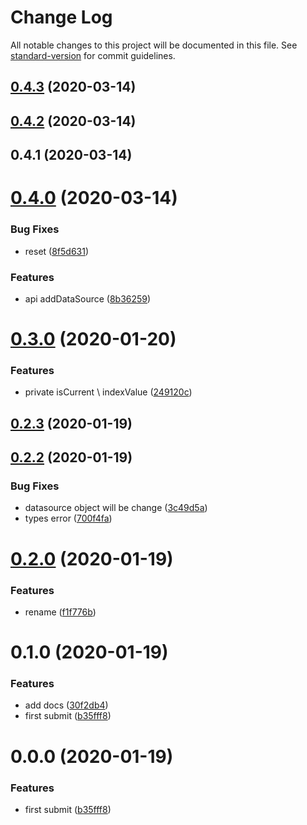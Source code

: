 # Change Log

All notable changes to this project will be documented in this file. See [standard-version](https://github.com/conventional-changelog/standard-version) for commit guidelines.

<a name="0.4.3"></a>
## [0.4.3](https://github.com/jincdream/selector/compare/v0.4.2...v0.4.3) (2020-03-14)



<a name="0.4.2"></a>
## [0.4.2](https://github.com/jincdream/selector/compare/v0.4.1...v0.4.2) (2020-03-14)



<a name="0.4.1"></a>
## 0.4.1 (2020-03-14)



<a name="0.4.0"></a>
# [0.4.0](https://github.com/jincdream/selector/compare/v0.2.3...v0.4.0) (2020-03-14)


### Bug Fixes

* reset ([8f5d631](https://github.com/jincdream/selector/commit/8f5d631))


### Features

* api addDataSource ([8b36259](https://github.com/jincdream/selector/commit/8b36259))



<a name="0.3.0"></a>
# [0.3.0](https://github.com/jincdream/selector/compare/v0.2.3...v0.3.0) (2020-01-20)


### Features

* private isCurrent \ indexValue ([249120c](https://github.com/jincdream/selector/commit/249120c))



<a name="0.2.3"></a>
## [0.2.3](https://github.com/jincdream/selector/compare/v0.2.2...v0.2.3) (2020-01-19)



<a name="0.2.2"></a>
## [0.2.2](https://github.com/jincdream/selector/compare/v0.2.0...v0.2.2) (2020-01-19)


### Bug Fixes

* datasource object will be change ([3c49d5a](https://github.com/jincdream/selector/commit/3c49d5a))
* types error ([700f4fa](https://github.com/jincdream/selector/commit/700f4fa))



<a name="0.2.0"></a>

# [0.2.0](https://github.com/jincdream/selector/compare/v0.1.0...v0.2.0) (2020-01-19)

### Features

- rename ([f1f776b](https://github.com/jincdream/selector/commit/f1f776b))

<a name="0.1.0"></a>

# 0.1.0 (2020-01-19)

### Features

- add docs ([30f2db4](https://github.com/jincdream/selector/commit/30f2db4))
- first submit ([b35fff8](https://github.com/jincdream/selector/commit/b35fff8))

# 0.0.0 (2020-01-19)

### Features

- first submit ([b35fff8](https://github.com/jincdream/selector/commit/b35fff8))
